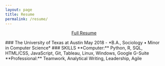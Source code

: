 ```yaml
---
layout: page
title: Resume
permalink: /resume/
---
```

<p align = "center"><a href="/assets/img/ColinHigginsResume2018.pdf">Full Resume</a></p>
### The University of Texas at Austin
May 2018 - *B.A., Sociology • Minor in Computer Science* 
### SKILLS
**Computer:** Python, R, SQL, HTML/CSS, JavaScript, Git, Tableau, Linux, Windows, Google G-Suite  
**Professional:** Teamwork, Analytical Writing, Leadership, Agile



